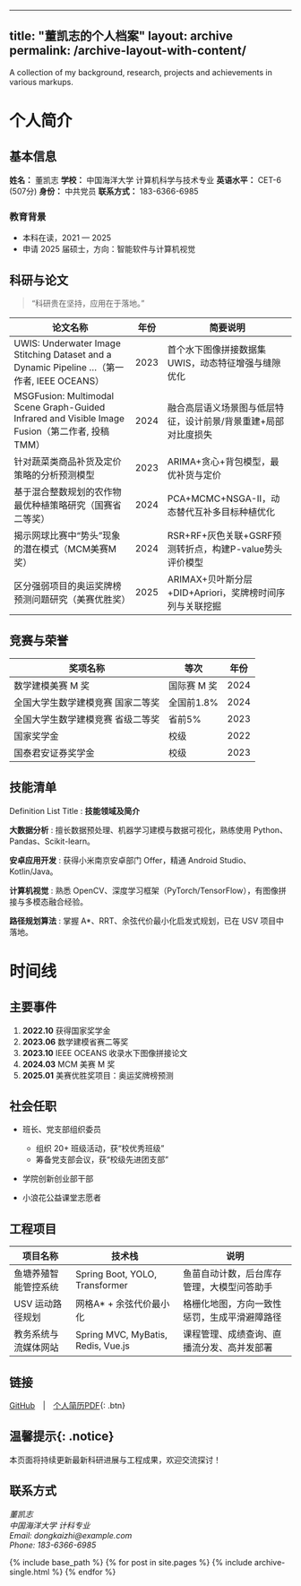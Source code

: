 ---

title: "董凯志的个人档案"
layout: archive
permalink: /archive-layout-with-content/
----------------------------------------

A collection of my background, research, projects and achievements in various markups.

# 个人简介

## 基本信息

**姓名：** 董凯志
**学校：** 中国海洋大学 计算机科学与技术专业
**英语水平：** CET-6 (507分)
**身份：** 中共党员
**联系方式：** 183-6366-6985

### 教育背景

* 本科在读，2021 — 2025
* 申请 2025 届硕士，方向：智能软件与计算机视觉

## 科研与论文

> “科研贵在坚持，应用在于落地。”

| 论文名称                                                                                    | 年份   | 简要说明                                  |
| --------------------------------------------------------------------------------------- | ---- | ------------------------------------- |
| UWIS: Underwater Image Stitching Dataset and a Dynamic Pipeline …（第一作者, IEEE OCEANS）    | 2023 | 首个水下图像拼接数据集 UWIS，动态特征增强与缝隙优化          |
| MSGFusion: Multimodal Scene Graph-Guided Infrared and Visible Image Fusion（第二作者, 投稿TMM） | 2024 | 融合高层语义场景图与低层特征，设计前景/背景重建+局部对比度损失      |
| 针对蔬菜类商品补货及定价策略的分析预测模型                                                                   | 2023 | ARIMA+贪心+背包模型，最优补货与定价                 |
| 基于混合整数规划的农作物最优种植策略研究（国赛省二等奖）                                                            | 2024 | PCA+MCMC+NSGA-II，动态替代互补多目标种植优化        |
| 揭示网球比赛中“势头”现象的潜在模式（MCM美赛M奖）                                                             | 2024 | RSR+RF+灰色关联+GSRF预测转折点，构建P-value势头评价模型 |
| 区分强弱项目的奥运奖牌榜预测问题研究（美赛优胜奖）                                                               | 2025 | ARIMAX+贝叶斯分层+DID+Apriori，奖牌榜时间序列与关联挖掘 |

## 竞赛与荣誉

| 奖项名称              | 等次      | 年份   |
| ----------------- | ------- | ---- |
| 数学建模美赛 M 奖        | 国际赛 M 奖 | 2024 |
| 全国大学生数学建模竞赛 国家二等奖 | 全国前1.8% | 2024 |
| 全国大学生数学建模竞赛 省级二等奖 | 省前5%    | 2023 |
| 国家奖学金             | 校级      | 2022 |
| 国泰君安证券奖学金         | 校级      | 2023 |

## 技能清单

Definition List Title
:   **技能领域及简介**

**大数据分析**
:   擅长数据预处理、机器学习建模与数据可视化，熟练使用 Python、Pandas、Scikit-learn。

**安卓应用开发**
:   获得小米南京安卓部门 Offer，精通 Android Studio、Kotlin/Java。

**计算机视觉**
:   熟悉 OpenCV、深度学习框架（PyTorch/TensorFlow），有图像拼接与多模态融合经验。

**路径规划算法**
:   掌握 A\*、RRT、余弦代价最小化启发式规划，已在 USV 项目中落地。

# 时间线

## 主要事件

1. **2022.10** 获得国家奖学金
2. **2023.06** 数学建模省赛二等奖
3. **2023.10** IEEE OCEANS 收录水下图像拼接论文
4. **2024.03** MCM 美赛 M 奖
5. **2025.01** 美赛优胜奖项目：奥运奖牌榜预测

## 社会任职

* 班长、党支部组织委员

  * 组织 20+ 班级活动，获“校优秀班级”
  * 筹备党支部会议，获“校级先进团支部”
* 学院创新创业部干部
* 小浪花公益课堂志愿者

## 工程项目

| 项目名称       | 技术栈                                | 说明                     |
| ---------- | ---------------------------------- | ---------------------- |
| 鱼塘养殖智能管控系统 | Spring Boot, YOLO, Transformer     | 鱼苗自动计数，后台库存管理，大模型问答助手  |
| USV 运动路径规划 | 网格A\* + 余弦代价最小化                    | 格栅化地图，方向一致性惩罚，生成平滑避障路径 |
| 教务系统与流媒体网站 | Spring MVC, MyBatis, Redis, Vue.js | 课程管理、成绩查询、直播流分发、高并发部署  |

## 链接

[GitHub](https://github.com/your-github) | [个人简历PDF](#){: .btn}

## 温馨提示{: .notice}

本页面将持续更新最新科研进展与工程成果，欢迎交流探讨！

## 联系方式

<address>
董凯志<br/>
中国海洋大学 计科专业<br/>
Email: dongkaizhi@example.com<br/>
Phone: 183-6366-6985
</address>

{% include base_path %}
{% for post in site.pages %}
{% include archive-single.html %}
{% endfor %}
